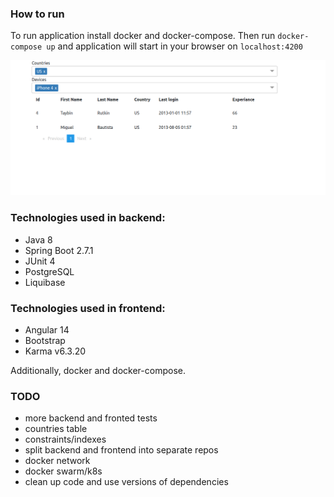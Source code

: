 ### How to run
To run application install docker and docker-compose. Then run 
`docker-compose up` and application will start in your browser on `localhost:4200`

![plot](./img.png)


### Technologies used in backend:
- Java 8
- Spring Boot 2.7.1
- JUnit 4
- PostgreSQL
- Liquibase

### Technologies used in frontend:
- Angular 14
- Bootstrap
- Karma v6.3.20

Additionally, docker and docker-compose.

### TODO
- more backend and fronted tests
- countries table
- constraints/indexes
- split backend and frontend into separate repos
- docker network
- docker swarm/k8s
- clean up code and use versions of dependencies
